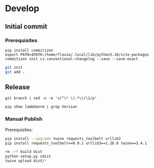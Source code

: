 # Develop

## Initial commit

### Prerequisites

```shell
pip install commitizen
export PATH=$PATH:/home/flavio/.local/lib/python3.10/site-packages
commitizen init cz-conventional-changelog --save --save-exact
```

```bash
git init
git add .
```

## Release

```shell
git branch | sed -n -e 's/^\* \(.*\)/\1/p'

pip show lambdaorm | grep Version
```

### Manual Publish

Prerequisites:

```bash
pip install --upgrade twine requests_toolbelt urllib3
pip install requests_toolbelt==0.9.1 urllib3==1.26.8 twine==3.4.1
```

```bash
rm -rf build dist
python setup.py sdist
twine upload dist/*
```
